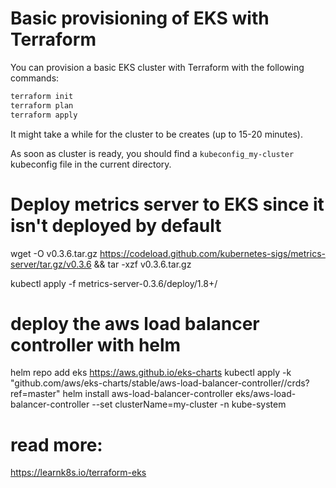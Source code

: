 # Basic provisioning of EKS with Terraform

You can provision a basic EKS cluster with Terraform with the following commands:

```bash
terraform init
terraform plan
terraform apply
```

It might take a while for the cluster to be creates (up to 15-20 minutes).

As soon as cluster is ready, you should find a `kubeconfig_my-cluster` kubeconfig file in the current directory.

# Deploy metrics server to EKS since it isn't deployed by default

wget -O v0.3.6.tar.gz https://codeload.github.com/kubernetes-sigs/metrics-server/tar.gz/v0.3.6 && tar -xzf v0.3.6.tar.gz

kubectl apply -f metrics-server-0.3.6/deploy/1.8+/

# deploy the aws load balancer controller with helm
helm repo add eks https://aws.github.io/eks-charts
kubectl apply -k "github.com/aws/eks-charts/stable/aws-load-balancer-controller//crds?ref=master"
helm install aws-load-balancer-controller eks/aws-load-balancer-controller --set clusterName=my-cluster -n kube-system


# read more:
https://learnk8s.io/terraform-eks